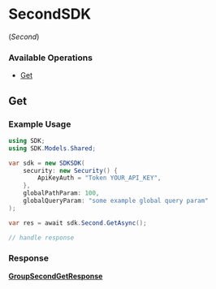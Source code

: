 # SecondSDK
(*Second*)

### Available Operations

* [Get](#get)

## Get

### Example Usage

```csharp
using SDK;
using SDK.Models.Shared;

var sdk = new SDKSDK(
    security: new Security() {
        ApiKeyAuth = "Token YOUR_API_KEY",
    },
    globalPathParam: 100,
    globalQueryParam: "some example global query param"
);

var res = await sdk.Second.GetAsync();

// handle response
```


### Response

**[GroupSecondGetResponse](../../models/operations/GroupSecondGetResponse.md)**

